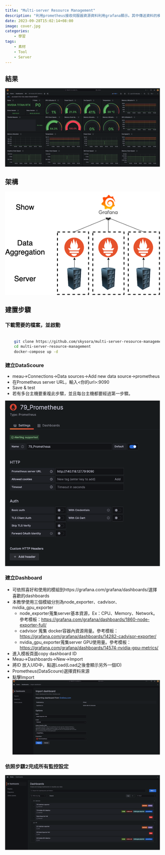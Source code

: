 ```yaml
---
title: "Multi-server Resource Management"
description: "利用prometheus接收伺服器資源資料利用grafana顯示。其中傳送資料的模組為node_exporter、cadvisor、nvidia_gpu_exporter"
date: 2023-09-28T15:02:14+08:00
image: cover.jpg
categories:
    - 學習
tags:
    - 素材
    - Tool
    - Server
---
```

## 結果
![Image 1](result.png)

## 架構

![Image 1](structure.png)

## 建置步驟

### 下載需要的檔案，並啟動

```bash

    git clone https://github.com/skysora/multi-server-resource-management.git
    cd multi-server-resource-management
    docker-compose up -d 

```

### 建立DataScoure

- meau->Connections->Data sources->Add new data source->prometheus
- 在Prometheus server URL，輸入<你的url>:9090 
- Save & test
- 若有多台主機要重複此步驟，並且每台主機都要經過第一步驟。

![Image 1](step2.png)

### 建立Dashboard
- 可依照喜好和使用的模組到https://grafana.com/grafana/dashboards/選擇喜歡的dashboards
- 本教學使用三個模組分別為node_exporter、cadvisor、nvidia_gpu_exporter
    - node_exporter蒐集server基本資源，Ex：CPU、Memory、Network。參考模板：https://grafana.com/grafana/dashboards/1860-node-exporter-full/
    - cadvisor 蒐集 docker容器內資源用量。參考模板：https://grafana.com/grafana/dashboards/14282-cadvisor-exporter/
    - nvidia_gpu_exporter蒐集server GPU使用量。參考模板：https://grafana.com/grafana/dashboards/14574-nvidia-gpu-metrics/
- 進入模板頁面copy dashboard ID
- Meau->Dashboards->New->Import
- 將ID 放入UID中，點選Load(Load之後會顯示另外一個ID)
- Prometheus(DataScoure)選擇資料來源
- 點擊Import
![Image 1](step3.png)

### 依照步驟2完成所有監控設定

![Image 1](dashboard.png)


